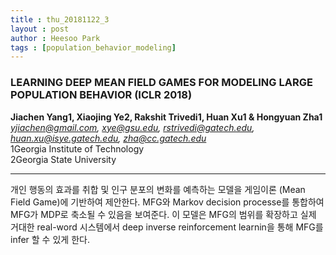 ```yaml
---
title : thu_20181122_3
layout : post
author : Heesoo Park
tags : [population_behavior_modeling]
---
```


<h3>LEARNING DEEP MEAN FIELD GAMES FOR MODELING
LARGE POPULATION BEHAVIOR (ICLR 2018)</h3>


<p>

<B>Jiachen Yang1, Xiaojing Ye2, Rakshit Trivedi1, Huan Xu1 & Hongyuan Zha1</b><br/>
<em>yjiachen@gmail.com, xye@gsu.edu, rstrivedi@gatech.edu,<br/>
huan.xu@isye.gatech.edu, zha@cc.gatech.edu<br/></em>
1Georgia Institute of Technology<br/>
2Georgia State University<br/>







</p>

<hr />
<p>
개인 행동의 효과를 취합 및 인구 분포의 변화를 예측하는 모델을 게임이론 (Mean Field Game)에 기반하여 제안한다. MFG와 Markov decision processe를 통합하여 MFG가 MDP로 축소될 수 있음을 보여준다. 이 모델은 MFG의 범위를 확장하고 실제 거대한 real-word 시스템에서 deep inverse reinforcement learnin을 통해 MFG를 infer 할 수 있게 한다.
</p>
